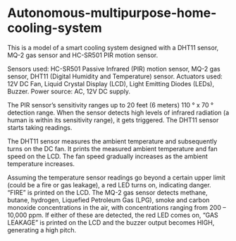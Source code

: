 # Autonomous-multipurpose-home-cooling-system
This is a model of a smart cooling system designed with a DHT11 sensor, MQ-2 gas sensor and HC-SR501 PIR motion sensor.

Sensors used: HC-SR501 Passive Infrared (PIR) motion sensor, MQ-2 gas sensor, DHT11 (Digital Humidity and Temperature) sensor.
Actuators used: 12V DC Fan, Liquid Crystal Display (LCD), Light Emitting Diodes (LEDs), Buzzer.
Power source: AC, 12V DC supply. 

The PIR sensor’s sensitivity ranges up to 20 feet (6 meters) 110 ° x 70 ° detection range. 
When the sensor detects high levels of infrared radiation (a human is within its sensitivity range), it gets triggered.
The DHT11 sensor starts taking readings.

The DHT11 sensor measures the ambient temperature and subsequently turns on the DC fan. 
It prints the measured ambient temperature and fan speed on the LCD. 
The fan speed gradually increases as the ambient temperature increases.

Assuming the temperature sensor readings go beyond a certain upper limit (could be a fire or gas leakage), a red LED turns on, indicating danger. “FIRE” is printed on the LCD.
The MQ-2 gas sensor detects methane, butane, hydrogen, Liquefied Petroleum Gas (LPG), smoke and carbon monoxide concentrations in the air, with concentrations ranging from 200 – 10,000 ppm. 
If either of these are detected, the red LED comes on, “GAS LEAKAGE” is printed on the LCD and the buzzer output becomes HIGH, generating a high pitch.
